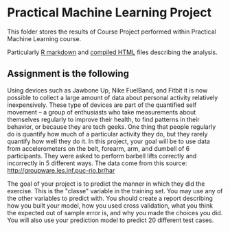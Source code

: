 # Practical Machine Learning Project

This folder stores the results of Course Project performed within Practical Machine Learning course. 

Particularly [R markdown](https://github.com/volkoviy/predmachlearn/PractML_cp.Rmd) and [compiled HTML](https://github.com/volkoviy/predmachlearn/PractML_cp.html) files describing the analysis.

## Assignment is the following

Using devices such as Jawbone Up, Nike FuelBand, and Fitbit it is now possible to collect a large amount of data about personal activity relatively inexpensively. These type of devices are part of the quantified self movement – a group of enthusiasts who take measurements about themselves regularly to improve their health, to find patterns in their behavior, or because they are tech geeks. One thing that people regularly do is quantify how much of a particular activity they do, but they rarely quantify how well they do it. In this project, your goal will be to use data from accelerometers on the belt, forearm, arm, and dumbell of 6 participants. They were asked to perform barbell lifts correctly and incorrectly in 5 different ways. The data come from this source: http://groupware.les.inf.puc-rio.br/har

The goal of your project is to predict the manner in which they did the exercise. This is the "classe" variable in the training set. You may use any of the other variables to predict with. You should create a report describing how you built your model, how you used cross validation, what you think the expected out of sample error is, and why you made the choices you did. You will also use your prediction model to predict 20 different test cases.